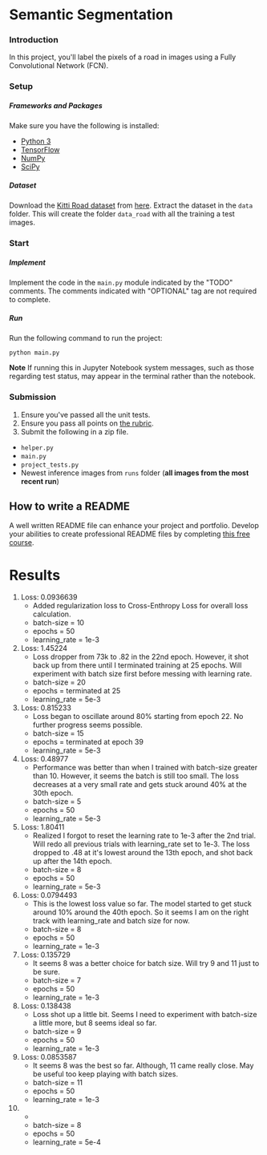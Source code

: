 # Semantic Segmentation
### Introduction
In this project, you'll label the pixels of a road in images using a Fully Convolutional Network (FCN).

### Setup
##### Frameworks and Packages
Make sure you have the following is installed:
 - [Python 3](https://www.python.org/)
 - [TensorFlow](https://www.tensorflow.org/)
 - [NumPy](http://www.numpy.org/)
 - [SciPy](https://www.scipy.org/)
##### Dataset
Download the [Kitti Road dataset](http://www.cvlibs.net/datasets/kitti/eval_road.php) from [here](http://www.cvlibs.net/download.php?file=data_road.zip).  Extract the dataset in the `data` folder.  This will create the folder `data_road` with all the training a test images.

### Start
##### Implement
Implement the code in the `main.py` module indicated by the "TODO" comments.
The comments indicated with "OPTIONAL" tag are not required to complete.
##### Run
Run the following command to run the project:
```
python main.py
```
**Note** If running this in Jupyter Notebook system messages, such as those regarding test status, may appear in the terminal rather than the notebook.

### Submission
1. Ensure you've passed all the unit tests.
2. Ensure you pass all points on [the rubric](https://review.udacity.com/#!/rubrics/989/view).
3. Submit the following in a zip file.
 - `helper.py`
 - `main.py`
 - `project_tests.py`
 - Newest inference images from `runs` folder  (**all images from the most recent run**)
 
 ## How to write a README
A well written README file can enhance your project and portfolio.  Develop your abilities to create professional README files by completing [this free course](https://www.udacity.com/course/writing-readmes--ud777).

# Results
1. Loss:  0.0936639
    - Added regularization loss to Cross-Enthropy Loss for overall loss calculation. 
    - batch-size = 10
    - epochs = 50
    - learning_rate = 1e-3
2. Loss:  1.45224
    - Loss dropper from 73k to .82 in the 22nd epoch. However, it shot back up from there until I terminated training at 25 epochs. Will experiment with batch size first before messing with learning rate.
    - batch-size = 20
    - epochs = terminated at 25
    - learning_rate = 5e-3
3. Loss:  0.815233 
    - Loss began to oscillate around 80% starting from epoch 22. No further progress seems possible.
    - batch-size = 15
    - epochs = terminated at epoch 39
    - learning_rate = 5e-3
4. Loss:  0.48977 
    - Performance was better than when I trained with batch-size greater than 10. However, it seems the batch is still too small. The loss decreases at a very small rate and gets stuck around 40% at the 30th epoch.
    - batch-size = 5
    - epochs = 50
    - learning_rate = 5e-3
5. Loss:  1.80411
    - Realized I forgot to reset the learning rate to 1e-3 after the 2nd trial. Will redo all previous trials with learning_rate set to 1e-3. The loss dropped to .48 at it's lowest around the 13th epoch, and shot back up after the 14th epoch.
    - batch-size = 8
    - epochs = 50
    - learning_rate = 5e-3
6. Loss:  0.0794493
    - This is the lowest loss value so far. The model started to get stuck around 10% around the 40th epoch. So it seems I am on the right track with learning_rate and batch size for now.
    - batch-size = 8
    - epochs = 50
    - learning_rate = 1e-3
7. Loss:  0.135729
    - It seems 8 was a better choice for batch size. Will try 9 and 11 just to be sure.
    - batch-size = 7
    - epochs = 50
    - learning_rate = 1e-3
8. Loss:  0.138438
    - Loss shot up a little bit. Seems I need to experiment with batch-size a little more, but 8 seems ideal so far.
    - batch-size = 9
    - epochs = 50
    - learning_rate = 1e-3
9. Loss:  0.0853587
    - It seems 8 was the best so far. Although, 11 came really close. May be useful too keep playing with batch sizes.
    - batch-size = 11
    - epochs = 50
    - learning_rate = 1e-3
10.
    - 
    - batch-size = 8
    - epochs = 50
    - learning_rate = 5e-4